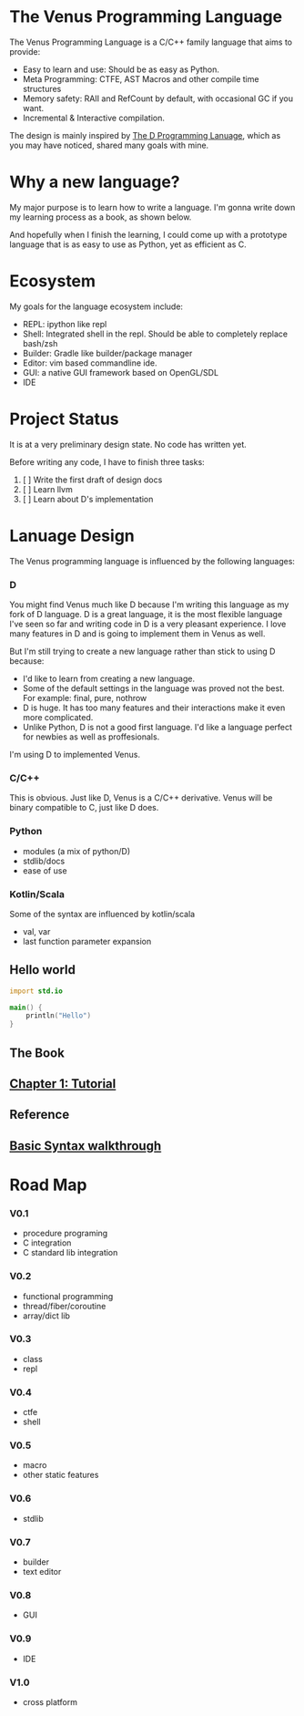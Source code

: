 # The Venus Programming Language

The Venus Programming Language is a C/C++ family language that aims to provide:

- Easy to learn and use: Should be as easy as Python. 
- Meta Programming: CTFE, AST Macros and other compile time structures 
- Memory safety: RAII and RefCount by default, with occasional GC if you want.
- Incremental & Interactive compilation.

The design is mainly inspired by [The D Programming Lanuage](http://dlang.org/), which as you may have noticed, shared many goals with mine.

# Why a new language?

My major purpose is to learn how to write a language. 
I'm gonna write down my learning process as a book, as shown below.

And hopefully when I finish the learning, I could come up with a prototype language that is as easy to use as Python, yet as efficient as C.


# Ecosystem

My goals for the language ecosystem include:

- REPL: ipython like repl
- Shell: Integrated shell in the repl. Should be able to completely replace bash/zsh
- Builder: Gradle like builder/package manager
- Editor: vim based commandline ide.
- GUI: a native GUI framework based on OpenGL/SDL
- IDE

# Project Status

It is at a very preliminary design state. No code has written yet.

Before writing any code, I have to finish three tasks:

1. [ ] Write the first draft of design docs
2. [ ] Learn llvm
3. [ ] Learn about D's implementation

# Lanuage Design

The Venus programming language is influenced by the following languages:

### D

You might find Venus much like D because I'm writing this language as my fork of D language. 
D is a great language, it is the most flexible language I've seen so far and writing code in D is a very pleasant experience.
I love many features in D and is going to implement them in Venus as well.

But I'm still trying to create a new language rather than stick to using D because:

- I'd like to learn from creating a new language.
- Some of the default settings in the language was proved not the best. For example: final, pure, nothrow
- D is huge. It has too many features and their interactions make it even more complicated. 
- Unlike Python, D is not a good first language. I'd like a language perfect for newbies as well as proffesionals.

I'm using D to implemented Venus.

### C/C++

This is obvious. Just like D, Venus is a C/C++ derivative. Venus will be binary compatible to C, just like D does.

### Python

- modules (a mix of python/D)
- stdlib/docs
- ease of use

### Kotlin/Scala

Some of the syntax are influenced by kotlin/scala

- val, var
- last function parameter expansion

## Hello world

```d
import std.io

main() {
	println("Hello")
}

```

## The Book

## [Chapter 1: Tutorial](book/ch01/index.md)

## Reference

## [Basic Syntax walkthrough](docs/reference/basic-syntax.md)


# Road Map

### V0.1

- procedure programing
- C integration
- C standard lib integration

### V0.2
- functional programming
- thread/fiber/coroutine
- array/dict lib

### V0.3
- class
- repl

### V0.4
- ctfe
- shell

### V0.5
- macro
- other static features

### V0.6
- stdlib

### V0.7
- builder
- text editor

### V0.8
- GUI

### V0.9
- IDE

### V1.0
- cross platform
